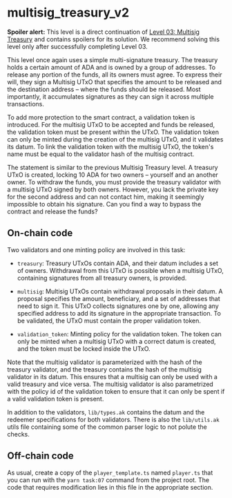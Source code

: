 # multisig_treasury_v2

**Spoiler alert:** This level is a direct continuation of
[Level 03: Multisig Treasury](../03_multisig_treasury/) and contains spoilers for its solution. We
recommend solving this level only after successfully completing Level 03.

This level once again uses a simple multi-signature treasury. The treasury holds a certain amount of
ADA and is owned by a group of addresses. To release any portion of the funds, all its owners must
agree. To express their will, they sign a Multisig UTxO that specifies the amount to be released and
the destination address – where the funds should be released. Most importantly, it accumulates
signatures as they can sign it across multiple transactions.

To add more protection to the smart contract, a validation token is introduced. For the multisig
UTxO to be accepted and funds be released, the validation token must be present within the UTxO. The
validation token can only be minted during the creation of the multisig UTxO, and it validates its
datum. To link the validation token with the multisig UTxO, the token's name must be equal to the
validator hash of the multisig contract.

The statement is similar to the previous Multisig Treasury level. A treasury UTxO is created,
locking 10 ADA for two owners – yourself and an another owner. To withdraw the funds, you must
provide the treasury validator with a multisig UTxO signed by both owners. However, you lack the
private key for the second address and can not contact him, making it seemingly impossible to obtain
his signature. Can you find a way to bypass the contract and release the funds?

## On-chain code

Two validators and one minting policy are involved in this task:

- `treasury`: Treasury UTxOs contain ADA, and their datum includes a set of owners. Withdrawal from
  this UTxO is possible when a multisig UTxO, containing signatures from all treasury owners, is
  provided.

- `multisig`: Multisig UTxOs contain withdrawal proposals in their datum. A proposal specifies the
  amount, beneficiary, and a set of addresses that need to sign it. This UTxO collects signatures
  one by one, allowing any specified address to add its signature in the appropriate transaction. To
  be validated, the UTxO must contain the proper validation token.

- `validation_token`: Minting policy for the validation token. The token can only be minted when a
  multisig UTxO with a correct datum is created, and the token must be locked inside the UTxO.

Note that the multisig validator is parameterized with the hash of the treasury validator, and the
treasury contains the hash of the multisig validator in its datum. This ensures that a multisig can
only be used with a valid treasury and vice versa. The multisig validator is also parametrized with
the policy id of the validation token to ensure that it can only be spent if a valid validation
token is present.

In addition to the validators, `lib/types.ak` contains the datum and the redeemer specifications for
both validators. There is also the `lib/utils.ak` utils file containing some of the common parser
logic to not polute the checks.

## Off-chain code

As usual, create a copy of the `player_template.ts` named `player.ts` that you can run with the
`yarn task:07` command from the project root. The code that requires modification lies in this file
in the appropriate section.
